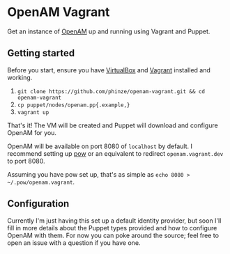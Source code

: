 # OpenAM Vagrant

Get an instance of [OpenAM](http://forgerock.com/what-we-offer/open-identity-stack/openam/) up and running using Vagrant and Puppet.

## Getting started

Before you start, ensure you have [VirtualBox](https://www.virtualbox.org/wiki/Downloads) and [Vagrant](http://www.vagrantup.com/) installed and working.

1. `git clone https://github.com/phinze/openam-vagrant.git && cd openam-vagrant`
2. `cp puppet/nodes/openam.pp{.example,}`
3. `vagrant up`

That's it! The VM will be created and Puppet will download and configure OpenAM for you.

OpenAM will be available on port 8080 of `localhost` by default. I recommend setting up [pow](https://github.com/37signals/pow) or an equivalent to redirect `openam.vagrant.dev` to port 8080.

Assuming you have pow set up, that's as simple as `echo 8080 > ~/.pow/openam.vagrant`.

## Configuration

Currently I'm just having this set up a default identity provider, but soon I'll fill in more details about the Puppet types provided and how to configure OpenAM with them. For now you can poke around the source; feel free to open an issue with a question if you have one.
